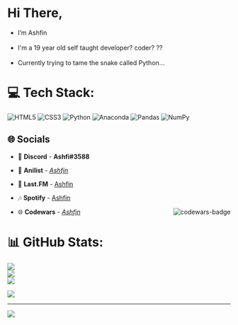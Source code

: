# Hi There,
- I’m Ashfin<br><br>
- I'm a 19 year old self taught developer? coder? ??<br><br>
- Currently trying to tame the snake called Python...


# 💻 Tech Stack:
![HTML5](https://img.shields.io/badge/html5-%23E34F26.svg?style=flat-square&logo=html5&logoColor=white) ![CSS3](https://img.shields.io/badge/css3-%231572B6.svg?style=flat-square&logo=css3&logoColor=white) ![Python](https://img.shields.io/badge/python-3670A0?style=flat-square&logo=python&logoColor=ffdd54) ![Anaconda](https://img.shields.io/badge/Anaconda-%2344A833.svg?style=flat-square&logo=anaconda&logoColor=white) ![Pandas](https://img.shields.io/badge/pandas-%23150458.svg?style=flat-square&logo=pandas&logoColor=white) ![NumPy](https://img.shields.io/badge/numpy-%23013243.svg?style=flat-square&logo=numpy&logoColor=white)

## 🌐 Socials

- 🔗 **Discord** - **Ashfi#3588**

- 🍿 **Anilist** - [_Ashfin_](https://anilist.co/user/Ashfin)

- 🎵 **Last.FM** - [ Ashfin ](https://www.last.fm/user/Ashfin)

- 🎶 **Spotify** - [ Ashfin ](https://open.spotify.com/user/ashfinnn?si=08655753ac3d4f9c)

- 🌐 **Codewars** - [_Ashfin_](https://www.codewars.com/users/Ashfin) <img src="https://www.codewars.com/users/Ashfin/badges/micro" alt="codewars-badge" align="right">
 

# 📊 GitHub Stats:
![](https://github-readme-stats.vercel.app/api?username=Ashfinn&theme=radical&hide_border=true&include_all_commits=true&count_private=true)<br/>
![](https://github-readme-streak-stats.herokuapp.com/?user=Ashfinn&theme=radical&hide_border=true)<br/>
![](https://github-readme-stats.vercel.app/api/top-langs/?username=Ashfinn&theme=radical&hide_border=true&include_all_commits=true&count_private=true&layout=compact)

![](https://quotes-github-readme.vercel.app/api?type=horizontal&theme=radical)

---
[![](https://visitcount.itsvg.in/api?id=Ashfinn&icon=2&color=5)](https://visitcount.itsvg.in)

<!-- Proudly created with GPRM ( https://gprm.itsvg.in ) -->
